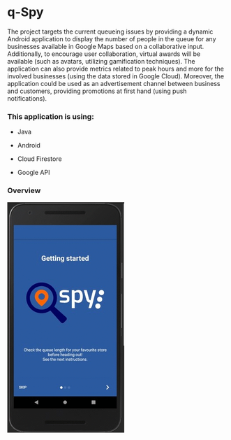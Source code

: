 # q-Spy

The project targets the current queueing issues by providing a dynamic Android application to display the number of people in the queue for any businesses available in Google Maps based on a collaborative input. Additionally, to encourage user collaboration, virtual awards will be available (such as avatars, utilizing gamification techniques). The application can also provide metrics related to peak hours and more for the involved businesses (using the data stored in Google Cloud). Moreover, the application could be used as an advertisement channel between business and customers, providing promotions at first hand (using push notifications).

### This application is using:

* Java
- Android
+ Cloud Firestore
* Google API


### Overview
![Alt Text](https://github.com/JoyceSM/qspy/blob/master/app/src/main/res/drawable/qspy.gif)

